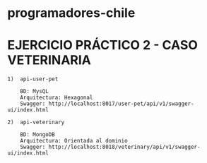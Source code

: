 # programadores-chile

# EJERCICIO PRÁCTICO 2 - CASO VETERINARIA


	1)	api-user-pet 
	
		BD: MysQL
		Arquitectura: Hexagonal
		Swagger: http://localhost:8017/user-pet/api/v1/swagger-ui/index.html
		
	2)	api-veterinary 
	
		BD: MongoDB
		Arquitectura: Orientada al dominio
		Swagger: http://localhost:8018/veterinary/api/v1/swagger-ui/index.html